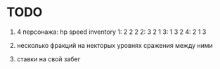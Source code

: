 # TODO

1. 4 персонажа:
			hp	speed	inventory
	1:		2	2		2
	2:		3	2		1
	3:		1	3		2
	4:		2	1		3


2. несколько фракций на некторых уровнях сражения между ними

3. ставки на свой забег
